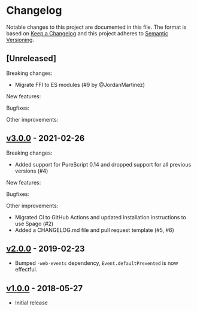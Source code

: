 # Changelog

Notable changes to this project are documented in this file. The format is based on [Keep a Changelog](https://keepachangelog.com/en/1.0.0/) and this project adheres to [Semantic Versioning](https://semver.org/spec/v2.0.0.html).

## [Unreleased]

Breaking changes:
- Migrate FFI to ES modules (#9 by @JordanMartinez)

New features:

Bugfixes:

Other improvements:

## [v3.0.0](https://github.com/purescript-web/purescript-web-touchevents/releases/tag/v3.0.0) - 2021-02-26

Breaking changes:
- Added support for PureScript 0.14 and dropped support for all previous versions (#4)

New features:

Bugfixes:

Other improvements:
- Migrated CI to GitHub Actions and updated installation instructions to use Spago (#2)
- Added a CHANGELOG.md file and pull request template (#5, #6)

## [v2.0.0](https://github.com/purescript-web/purescript-web-touchevents/releases/tag/v2.0.0) - 2019-02-23

- Bumped `-web-events` dependency, `Event.defaultPrevented` is now effectful.

## [v1.0.0](https://github.com/purescript-web/purescript-web-touchevents/releases/tag/v1.0.0) - 2018-05-27

- Initial release
